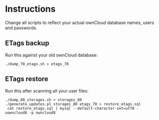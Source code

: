 Instructions
============

Change all scripts to reflect your actual ownCloud database names, users and
passwords.

ETags backup
------------

Run this against your old ownCloud database:

```
./dump_70_etags.sh > etags_70
```

ETags restore
-------------

Run this after scanning all your user files:

```
./dump_80_storages.sh > storages_80
./generate_updates.pl storages_80 etags_70 > restore_etags.sql
 cat restore_etags.sql | mysql --default-character-set=utf8 -uowncloud8 -p owncloud8
```
